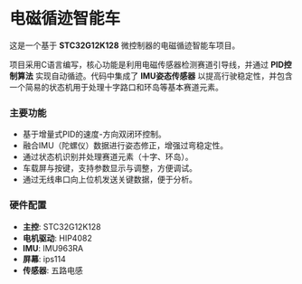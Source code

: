 # 电磁循迹智能车

这是一个基于 **STC32G12K128** 微控制器的电磁循迹智能车项目。

项目采用C语言编写，核心功能是利用电磁传感器检测赛道引导线，并通过 **PID控制算法** 实现自动循迹。代码中集成了 **IMU姿态传感器** 以提高行驶稳定性，并包含一个简易的状态机用于处理十字路口和环岛等基本赛道元素。

### 主要功能

*   基于增量式PID的速度-方向双闭环控制。
*   融合IMU（陀螺仪）数据进行姿态修正，增强过弯稳定性。
*   通过状态机识别并处理赛道元素（十字、环岛）。
*   车载屏与按键，支持参数显示与调整，方便调试。
*   通过无线串口向上位机发送关键数据，便于分析。

### 硬件配置

*   **主控**: STC32G12K128
*   **电机驱动**: HIP4082
*   **IMU**: IMU963RA
*   **屏幕**: ips114
*   **传感器**: 五路电感
